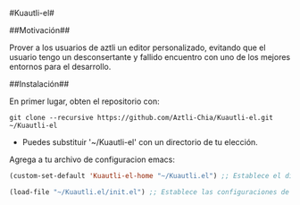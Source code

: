 #Kuautli-el#

##Motivación##

Prover a los usuarios de aztli un editor personalizado, evitando que el usuario
tengo un desconsertante y fallido encuentro con uno de los mejores entornos para
el desarrollo.

##Instalación##

En primer lugar, obten el repositorio con:

```console
git clone --recursive https://github.com/Aztli-Chia/Kuautli-el.git ~/Kuautli-el
```

* Puedes substituir '~/Kuautli-el' con un directorio de tu elección.

Agrega a tu archivo de configuracion emacs:

```cl
(custom-set-default 'Kuautli-el-home "~/Kuautli.el") ;; Establece el directorio de los fuentes

(load-file "~/Kuautli.el/init.el") ;; Establece las configuraciones de Kuautli-el
```